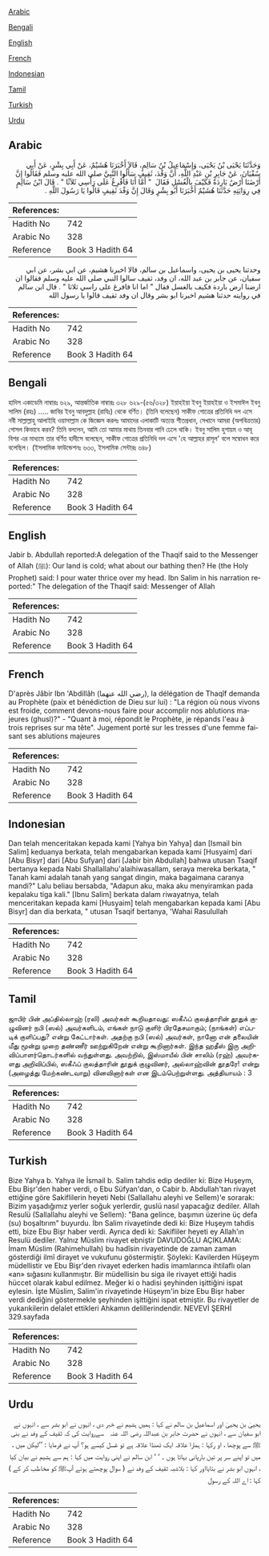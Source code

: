 [Arabic](#arabic)

[Bengali](#bengali)

[English](#english)

[French](#french)

[Indonesian](#indonesian)

[Tamil](#tamil)

[Turkish](#turkish)

[Urdu](#urdu)

## Arabic


<div dir="rtl" lang="ar" style={{fontSize:'larger',backgroundColor:'#f8f9fa',padding:20}}>
وَحَدَّثَنَا يَحْيَى بْنُ يَحْيَى، وَإِسْمَاعِيلُ بْنُ سَالِمٍ، قَالاَ أَخْبَرَنَا هُشَيْمٌ، عَنْ أَبِي بِشْرٍ، عَنْ أَبِي سُفْيَانَ، عَنْ جَابِرِ بْنِ عَبْدِ اللَّهِ، أَنَّ وَفْدَ، ثَقِيفٍ سَأَلُوا النَّبِيَّ صلى الله عليه وسلم فَقَالُوا إِنَّ أَرْضَنَا أَرْضٌ بَارِدَةٌ فَكَيْفَ بِالْغُسْلِ فَقَالَ ‏ "‏ أَمَّا أَنَا فَأُفْرِغُ عَلَى رَأْسِي ثَلاَثًا ‏"‏ ‏.‏ قَالَ ابْنُ سَالِمٍ فِي رِوَايَتِهِ حَدَّثَنَا هُشَيْمٌ أَخْبَرَنَا أَبُو بِشْرٍ وَقَالَ إِنَّ وَفْدَ ثَقِيفٍ قَالُوا يَا رَسُولَ اللَّهِ ‏.‏
</div>
<div style={{backgroundColor:'#f8f9fa',padding:20, marginBottom: 10}}><table> <thead> <tr> <th>References:</th> <th></th> </tr> </thead> <tbody><tr><td>Hadith No</td><td>742</td></tr><tr><td>Arabic No</td><td>328</td></tr><tr><td>Reference</td><td>Book 3 Hadith 64</td></tr></tbody></table></div>


<div dir="rtl" lang="ar" style={{fontSize:'larger',backgroundColor:'#f8f9fa',padding:20}}>
وحدثنا يحيى بن يحيى، واسماعيل بن سالم، قالا اخبرنا هشيم، عن ابي بشر، عن ابي سفيان، عن جابر بن عبد الله، ان وفد، ثقيف سالوا النبي صلى الله عليه وسلم فقالوا ان ارضنا ارض باردة فكيف بالغسل فقال " اما انا فافرغ على راسي ثلاثا " . قال ابن سالم في روايته حدثنا هشيم اخبرنا ابو بشر وقال ان وفد ثقيف قالوا يا رسول الله
</div>
<div style={{backgroundColor:'#f8f9fa',padding:20, marginBottom: 10}}><table> <thead> <tr> <th>References:</th> <th></th> </tr> </thead> <tbody><tr><td>Hadith No</td><td>742</td></tr><tr><td>Arabic No</td><td>328</td></tr><tr><td>Reference</td><td>Book 3 Hadith 64</td></tr></tbody></table></div>

## Bengali


<div dir="ltr" lang="bn" style={{fontSize:'larger',backgroundColor:'#f8f9fa',padding:20}}>
হাদিস একাডেমি নাম্বারঃ ৬২৯, আন্তর্জাতিক নাম্বারঃ ৩২৮ ৬২৯-(৫৬/৩২৮) ইয়াহইয়া ইবনু ইয়াহইয়া ও ইসমাঈল ইবনু সালিম (রহঃ) ..... জাবির ইবনু আবদুল্লাহ (রাযিঃ) থেকে বর্ণিত। (তিনি বলেছেন) সাকীফ গোত্রের প্রতিনিধি দল এসে নবী সাল্লাল্লাহু আলাইহি ওয়াসাল্লাম কে জিজ্ঞেস করলঃ আমাদের এলাকাটি অত্যন্ত শীতপ্রধান, সেখানে আমরা (অপবিত্রতার) গোসল কিভাবে করব? তিনি বললেন, আমি তো আমার মাথায় তিনবার পানি ঢেলে থাকি। ইবনু সালিম হুশায়ম ও আবূ বিশর এর মাধ্যমে তার বর্ণিত হাদীসে বলেছেন, সাকীফ গোত্রের প্রতিনিধি দল এসে 'হে আল্লাহর রাসূল' বলে সম্বোধন করে বলেছিল। (ইসলামিক ফাউন্ডেশনঃ ৬৩৩, ইসলামিক সেন্টারঃ ৬৪৮)
</div>
<div style={{backgroundColor:'#f8f9fa',padding:20, marginBottom: 10}}><table> <thead> <tr> <th>References:</th> <th></th> </tr> </thead> <tbody><tr><td>Hadith No</td><td>742</td></tr><tr><td>Arabic No</td><td>328</td></tr><tr><td>Reference</td><td>Book 3 Hadith 64</td></tr></tbody></table></div>

## English


<div dir="ltr" lang="en" style={{fontSize:'larger',backgroundColor:'#f8f9fa',padding:20}}>
Jabir b. Abdullah reported:A delegation of the Thaqif said to the Messenger of Allah (ﷺ): Our land is cold; what about our bathing then? He (the Holy Prophet) said: I pour water thrice over my head. Ibn Salim in his narration reported:" The delegation of the Thaqif said: Messenger of Allah
</div>
<div style={{backgroundColor:'#f8f9fa',padding:20, marginBottom: 10}}><table> <thead> <tr> <th>References:</th> <th></th> </tr> </thead> <tbody><tr><td>Hadith No</td><td>742</td></tr><tr><td>Arabic No</td><td>328</td></tr><tr><td>Reference</td><td>Book 3 Hadith 64</td></tr></tbody></table></div>

## French


<div dir="ltr" lang="fr" style={{fontSize:'larger',backgroundColor:'#f8f9fa',padding:20}}>
D'après Jâbir Ibn 'Abdillâh (رضي الله عنهما), la délégation de Thaqîf demanda au Prophète (paix et bénédiction de Dieu sur lui) : "La région où nous vivons est froide, comment devons-nous faire pour accomplir nos ablutions majeures (ghusl)?" - "Quant à moi, répondit le Prophète, je répands l'eau à trois reprises sur ma tête". Jugement porté sur les tresses d'une femme faisant ses ablutions majeures
</div>
<div style={{backgroundColor:'#f8f9fa',padding:20, marginBottom: 10}}><table> <thead> <tr> <th>References:</th> <th></th> </tr> </thead> <tbody><tr><td>Hadith No</td><td>742</td></tr><tr><td>Arabic No</td><td>328</td></tr><tr><td>Reference</td><td>Book 3 Hadith 64</td></tr></tbody></table></div>

## Indonesian


<div dir="ltr" lang="id" style={{fontSize:'larger',backgroundColor:'#f8f9fa',padding:20}}>
Dan telah menceritakan kepada kami [Yahya bin Yahya] dan [Ismail bin Salim] keduanya berkata, telah mengabarkan kepada kami [Husyaim] dari [Abu Bisyr] dari [Abu Sufyan] dari [Jabir bin Abdullah] bahwa utusan Tsaqif bertanya kepada Nabi Shallallahu'alaihiwasallam, seraya mereka berkata, " Tanah kami adalah tanah yang sangat dingin, maka bagaimana caranya mandi?" Lalu beliau bersabda, "Adapun aku, maka aku menyiramkan pada kepalaku tiga kali." [Ibnu Salim] berkata dalam riwayatnya, telah menceritakan kepada kami [Husyaim] telah mengabarkan kepada kami [Abu Bisyr] dan dia berkata, " utusan Tsaqif bertanya, 'Wahai Rasulullah
</div>
<div style={{backgroundColor:'#f8f9fa',padding:20, marginBottom: 10}}><table> <thead> <tr> <th>References:</th> <th></th> </tr> </thead> <tbody><tr><td>Hadith No</td><td>742</td></tr><tr><td>Arabic No</td><td>328</td></tr><tr><td>Reference</td><td>Book 3 Hadith 64</td></tr></tbody></table></div>

## Tamil


<div dir="ltr" lang="ta" style={{fontSize:'larger',backgroundColor:'#f8f9fa',padding:20}}>
ஜாபிர் பின் அப்தில்லாஹ் (ரலி) அவர்கள் கூறியதாவது: ஸகீஃப் குலத்தாரின் தூதுக் குழுவினர் நபி (ஸல்) அவர்களிடம், எங்கள் நாடு குளிர் பிரதேசமாகும்; (நாங்கள்) எப்படிக் குளிப்பது? என்று கேட்டார்கள். அதற்கு நபி (ஸல்) அவர்கள், நானோ என் தலையின் மீது மூன்று முறை தண்ணீர் ஊற்றுகிறேன் என்று கூறினார்கள். இந்த ஹதீஸ் இரு அறிவிப்பாளர்தொடர்களில் வந்துள்ளது. அவற்றில், இஸ்மாயீல் பின் சாலிம் (ரஹ்) அவர்களது அறிவிப்பில், ஸகீஃப் குலத்தாரின் தூதுக் குழுவினர், அல்லாஹ்வின் தூதரே! என்று (அழைத்து மேற்கண்டவாறு) வினவினார்கள் என இடம்பெற்றுள்ளது. அத்தியாயம் : 3
</div>
<div style={{backgroundColor:'#f8f9fa',padding:20, marginBottom: 10}}><table> <thead> <tr> <th>References:</th> <th></th> </tr> </thead> <tbody><tr><td>Hadith No</td><td>742</td></tr><tr><td>Arabic No</td><td>328</td></tr><tr><td>Reference</td><td>Book 3 Hadith 64</td></tr></tbody></table></div>

## Turkish


<div dir="ltr" lang="tr" style={{fontSize:'larger',backgroundColor:'#f8f9fa',padding:20}}>
Bize Yahya b. Yahya ile İsmail b. Salim tahdis edip dediler ki: Bize Huşeym, Ebu Bişr'den haber verdi, o Ebu Süfyan'dan, o Cabir b. Abdullah'tan rivayet ettiğine göre Sakiflilerin heyeti Nebi (Sallallahu aleyhi ve Sellem)'e sorarak: Bizim yaşadığımız yerler soğuk yerlerdir, guslü nasıl yapacağız dediler. Allah Resulü (Sallallahu aleyhi ve Sellem): "Bana gelince, başımın üzerine üç defa (su) boşaltırım" buyurdu. İbn Salim rivayetinde dedi ki: Bize Huşeym tahdis etti, bize Ebu Bişr haber verdi. Ayrıca dedi ki: Sakifliler heyeti ey Allah'ın Resulü dediler. Yalnız Müslim rivayet ebniştir DAVUDOĞLU AÇIKLAMA: İmam Müslim (Rahimehullah) bu hadîsin rivayetinde de zaman zaman gösterdiği ilmî dirayet ve vukufunu göstermiştir. Şöyleki: Kavilerden Hüşeym müdellistir ve Ebu Bişr'den rivayet ederken hadis imamlarınca ihtilaflı olan «an» sığasını kullanmıştır. Bir müdellisin bu siga ile rivayet ettiği hadis hüccet olarak kabul edilmez. Meğer ki o hadisi şeyhinden işittiğini ispat eylesin. İşte Müslim, Salim'in rivayetinde Hüşeym'in bize Ebu Bişr haber verdi dediğini göstermekle şeyhinden işittiğini ispat etmiştir. Bu rivayetler de yukarıkilerin delalet ettikleri Ahkamın delillerindendir. NEVEVİ ŞERHİ 329.sayfada
</div>
<div style={{backgroundColor:'#f8f9fa',padding:20, marginBottom: 10}}><table> <thead> <tr> <th>References:</th> <th></th> </tr> </thead> <tbody><tr><td>Hadith No</td><td>742</td></tr><tr><td>Arabic No</td><td>328</td></tr><tr><td>Reference</td><td>Book 3 Hadith 64</td></tr></tbody></table></div>

## Urdu


<div dir="rtl" lang="ur" style={{fontSize:'larger',backgroundColor:'#f8f9fa',padding:20}}>
یحییٰ بن یحییٰ اور اسماعیل بن سالم نے کہا : ہمیں ہشیم نے خبر دی ، انہوں نے ابو بشر سے ، انہوں نے ابو سفیان سے ، انہوں نے حضرت جابر بن عبداللہ ‌رضی ‌اللہ ‌عنہ ‌ ‌ سےروایت کی کہ ثقیف کے وفد نے بنی ﷺ سے پوچھا ، او رکہا : ہمارا علاقہ ایک ٹھنڈا علاقہ ہے تو غسل کیسے ہو؟ آپ نے فرمایا : ’’لیکن میں ، میں تو اپنے سر پر تین بارپانی بہاتا ہوں ۔ ‘ ‘ ابن سالم نے اپنی روایت میں کہا : ہم سے ہشیم نے بیان کیا ، انہوں ابو بشر نے بتایااور کہا : بلاشبہ ثقیف کے وفد نے ( سوال پوچھتے ہوئے آپﷺ کو مخاطب کر کے ) کہا : اے اللہ کے رسول
</div>
<div style={{backgroundColor:'#f8f9fa',padding:20, marginBottom: 10}}><table> <thead> <tr> <th>References:</th> <th></th> </tr> </thead> <tbody><tr><td>Hadith No</td><td>742</td></tr><tr><td>Arabic No</td><td>328</td></tr><tr><td>Reference</td><td>Book 3 Hadith 64</td></tr></tbody></table></div>